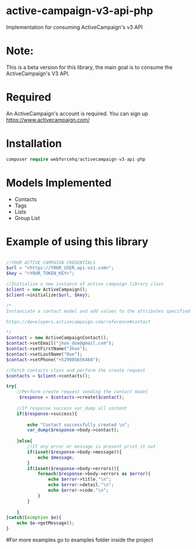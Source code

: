 # active-campaign-v3-api-php
Implementation for consuming ActiveCampaign's v3 API


# Note:
This is a beta version for this library, the main goal is to consume the ActiveCampaign's V3 API. 

# Required
An ActiveCampaign's account is required. You can sign up https://www.activecampaign.com/

# Installation

```php
composer require webforcehq/activecampaign-v3-api-php
```

# Models Implemented
<ul>
  <li>
    Contacts
  </li>
  <li>
    Tags
  </li>
  <li>
    Lists
  </li>
  <li>
    Group List
  </li>
</ul>

# Example of using this library

```php

//YOUR ACTIVE CAMPAIGN CREDENTIALS
$url = "<https://YOUR_USER.api-us1.com>";
$key = "<YOUR_TOKEN_KEY>";

//Initialize a new instance of active campaign library class
$client = new ActiveCampaign();
$client->initialize($url, $key);

/* 
Instanciate a contact model and add values to the attributes specified on:

https://developers.activecampaign.com/reference#contact 

*/
$contact = new ActiveCampaignContact();
$contact->setEmail("jhon_doe@gmail.com");
$contact->setFirstName("Jhon");
$contact->setLastName("Doe");
$contact->setPhone("+529985656464");

//Fetch contacts class and perform the create request
$contacts = $client->contacts();

try{
    //Perform create request sending the contact model
     $response = $contacts->create($contact);
    
    //If response success var_dump all content
    if($response->success){
    
        echo "Contact successfully created \n";
        var_dump($response->body->contact);
        
    }else{
        //If any error or message is present print it out
        if(isset($response->body->message)){
            echo $message;
        }
        if(isset($response->body->errors)){
            foreach($response->body->errors as $error){
                echo $error->title."\n";
                echo $error->detail."\n";
                echo $error->code."\n";
            }
        }
        
    }
}catch(Exception $e){
    echo $e->getMessage();
}
```
#For more examples go to examples folder inside the project




